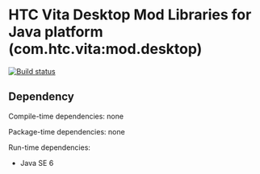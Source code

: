 # HTC Vita Desktop Mod Libraries for Java platform (com.htc.vita:mod.desktop)

[![Build status](https://ci.appveyor.com/api/projects/status/i0mxn4ymfi2u0y6n/branch/master?svg=true)](https://ci.appveyor.com/project/kenelin/vita-mod-desktop-java/branch/master)

## Dependency

Compile-time dependencies: none

Package-time dependencies: none

Run-time dependencies:

* Java SE 6
